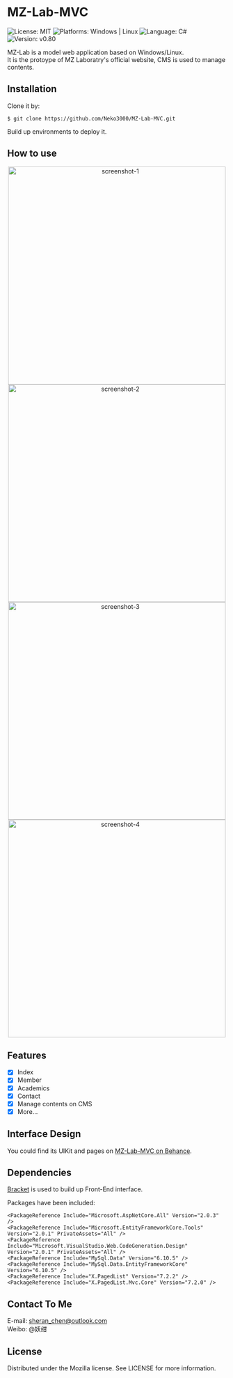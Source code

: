 # MZ-Lab-MVC
![License: MIT](https://img.shields.io/github/license/Neko3000/MZ-Lab-MVC)
![Platforms: Windows | Linux](https://img.shields.io/badge/Platform-Windows%20%7C%20Linux-lightgrey)
![Language: C#](https://img.shields.io/badge/language-C%23-blue)
![Version: v0.80](https://img.shields.io/badge/version-v0.80-lightgrey)

MZ-Lab is a model web application based on Windows/Linux.</br>
It is the protoype of MZ Laboratry's official website, CMS is used to manage contents.</br>

## Installation
Clone it by:

```
$ git clone https://github.com/Neko3000/MZ-Lab-MVC.git
```
Build up environments to deploy it.


## How to use
<p align="center"> 
<img width="500" src="https://raw.githubusercontent.com/Neko3000/resource-storage/master/img/screenshot/mz-lab-mvc-s1.png" alt="screenshot-1">
<img width="500" src="https://raw.githubusercontent.com/Neko3000/resource-storage/master/img/screenshot/mz-lab-mvc-s2.png" alt="screenshot-2">
<img width="500" src="https://raw.githubusercontent.com/Neko3000/resource-storage/master/img/screenshot/mz-lab-mvc-s3.png" alt="screenshot-3">
<img width="500" src="https://raw.githubusercontent.com/Neko3000/resource-storage/master/img/screenshot/mz-lab-mvc-s4.png" alt="screenshot-4">
</p>

## Features
- [x] Index
- [x] Member
- [x] Academics
- [x] Contact
- [x] Manage contents on CMS
- [X] More...

## Interface Design
You could find its UIKit and pages on [MZ-Lab-MVC on Behance](https://www.behance.net/gallery/84587603/MZ-Lab).

## Dependencies
[Bracket](https://themeforest.net/item/bracket-responsive-bootstrap-3-admin-template/6894362/) is used to build up Front-End interface.</br>

Packages have been included:

```
<PackageReference Include="Microsoft.AspNetCore.All" Version="2.0.3" />
<PackageReference Include="Microsoft.EntityFrameworkCore.Tools" Version="2.0.1" PrivateAssets="All" />
<PackageReference Include="Microsoft.VisualStudio.Web.CodeGeneration.Design" Version="2.0.1" PrivateAssets="All" />
<PackageReference Include="MySql.Data" Version="6.10.5" />
<PackageReference Include="MySql.Data.EntityFrameworkCore" Version="6.10.5" />
<PackageReference Include="X.PagedList" Version="7.2.2" />
<PackageReference Include="X.PagedList.Mvc.Core" Version="7.2.0" />

```

## Contact To Me
E-mail: sheran_chen@outlook.com </br>
Weibo: @妖绀

## License
Distributed under the Mozilla license. See LICENSE for more information.
